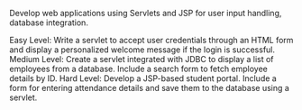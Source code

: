 Develop web applications using Servlets and JSP for user input handling, database integration.


Easy Level:
Write a servlet to accept user credentials through an HTML form and display a personalized welcome message if the login is successful.
Medium Level:
Create a servlet integrated with JDBC to display a list of employees from a database. Include a search form to fetch employee details by ID.
Hard Level:
Develop a JSP-based student portal. Include a form for entering attendance details and save them to the database using a servlet.

